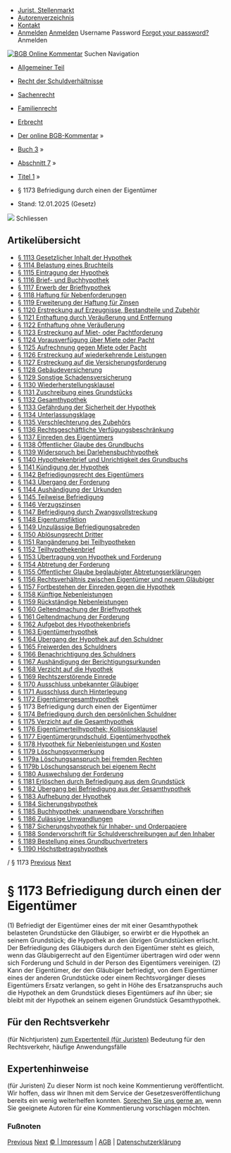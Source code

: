   * [Jurist. Stellenmarkt](https://bgb.kommentar.de/Buch-3/Abschnitt-7/Titel-1/</job-board> "Jurist. Stellenmarkt")
  * [Autorenverzeichnis](https://bgb.kommentar.de/Buch-3/Abschnitt-7/Titel-1/</Autorenverzeichnis> "Autorenverzeichnis")
  * [Kontakt](https://bgb.kommentar.de/Buch-3/Abschnitt-7/Titel-1/</Kontakt>)
  * [Anmelden](https://bgb.kommentar.de/Buch-3/Abschnitt-7/Titel-1/<#login> "show login form") [Anmelden](https://bgb.kommentar.de/Buch-3/Abschnitt-7/Titel-1/<#> "hide login form") Username Password
[Forgot your password?](https://bgb.kommentar.de/Buch-3/Abschnitt-7/Titel-1/</user/forgotpassword>) Anmelden 


[![BGB Online Kommentar](https://bgb.kommentar.de/extension/bgb/design/bgb/images/logo.png)](https://bgb.kommentar.de/Buch-3/Abschnitt-7/Titel-1/</> "BGB Online Kommentar")
Suchen
Navigation
  * [Allgemeiner Teil](https://bgb.kommentar.de/Buch-3/Abschnitt-7/Titel-1/</Buch-1>)
  * [Recht der Schuldverhältnisse](https://bgb.kommentar.de/Buch-3/Abschnitt-7/Titel-1/</Buch-2>)
  * [Sachenrecht](https://bgb.kommentar.de/Buch-3/Abschnitt-7/Titel-1/</Buch-3>)
  * [Familienrecht](https://bgb.kommentar.de/Buch-3/Abschnitt-7/Titel-1/</Buch-4>)
  * [Erbrecht](https://bgb.kommentar.de/Buch-3/Abschnitt-7/Titel-1/</Buch-5>)


  * [Der online BGB-Kommentar](https://bgb.kommentar.de/Buch-3/Abschnitt-7/Titel-1/</>) »
  * [Buch 3](https://bgb.kommentar.de/Buch-3/Abschnitt-7/Titel-1/</Buch-3>) »
  * [Abschnitt 7](https://bgb.kommentar.de/Buch-3/Abschnitt-7/Titel-1/</Buch-3/Abschnitt-7>) »
  * [Titel 1](https://bgb.kommentar.de/Buch-3/Abschnitt-7/Titel-1/</Buch-3/Abschnitt-7/Titel-1>) »
  * § 1173 Befriedigung durch einen der Eigentümer 
  * Stand: 12.01.2025 (Gesetz) 


![](https://vg01.met.vgwort.de/na/1c9909529ead4f509072c06d9081a7d5)
Schliessen 
## Artikelübersicht
  * [ § 1113 Gesetzlicher Inhalt der Hypothek ](https://bgb.kommentar.de/Buch-3/Abschnitt-7/Titel-1/</Buch-3/Abschnitt-7/Titel-1/Gesetzlicher-Inhalt-der-Hypothek>)
  * [ § 1114 Belastung eines Bruchteils ](https://bgb.kommentar.de/Buch-3/Abschnitt-7/Titel-1/</Buch-3/Abschnitt-7/Titel-1/Belastung-eines-Bruchteils>)
  * [ § 1115 Eintragung der Hypothek ](https://bgb.kommentar.de/Buch-3/Abschnitt-7/Titel-1/</Buch-3/Abschnitt-7/Titel-1/Eintragung-der-Hypothek>)
  * [ § 1116 Brief- und Buchhypothek ](https://bgb.kommentar.de/Buch-3/Abschnitt-7/Titel-1/</Buch-3/Abschnitt-7/Titel-1/Brief-und-Buchhypothek>)
  * [ § 1117 Erwerb der Briefhypothek ](https://bgb.kommentar.de/Buch-3/Abschnitt-7/Titel-1/</Buch-3/Abschnitt-7/Titel-1/Erwerb-der-Briefhypothek>)
  * [ § 1118 Haftung für Nebenforderungen ](https://bgb.kommentar.de/Buch-3/Abschnitt-7/Titel-1/</Buch-3/Abschnitt-7/Titel-1/Haftung-fuer-Nebenforderungen>)
  * [ § 1119 Erweiterung der Haftung für Zinsen ](https://bgb.kommentar.de/Buch-3/Abschnitt-7/Titel-1/</Buch-3/Abschnitt-7/Titel-1/Erweiterung-der-Haftung-fuer-Zinsen>)
  * [ § 1120 Erstreckung auf Erzeugnisse, Bestandteile und Zubehör ](https://bgb.kommentar.de/Buch-3/Abschnitt-7/Titel-1/</Buch-3/Abschnitt-7/Titel-1/Erstreckung-auf-Erzeugnisse-Bestandteile-und-Zubehoer>)
  * [ § 1121 Enthaftung durch Veräußerung und Entfernung ](https://bgb.kommentar.de/Buch-3/Abschnitt-7/Titel-1/</Buch-3/Abschnitt-7/Titel-1/Enthaftung-durch-Veraeusserung-und-Entfernung>)
  * [ § 1122 Enthaftung ohne Veräußerung ](https://bgb.kommentar.de/Buch-3/Abschnitt-7/Titel-1/</Buch-3/Abschnitt-7/Titel-1/Enthaftung-ohne-Veraeusserung>)
  * [ § 1123 Erstreckung auf Miet- oder Pachtforderung ](https://bgb.kommentar.de/Buch-3/Abschnitt-7/Titel-1/</Buch-3/Abschnitt-7/Titel-1/Erstreckung-auf-Miet-oder-Pachtforderung>)
  * [ § 1124 Vorausverfügung über Miete oder Pacht ](https://bgb.kommentar.de/Buch-3/Abschnitt-7/Titel-1/</Buch-3/Abschnitt-7/Titel-1/Vorausverfuegung-ueber-Miete-oder-Pacht>)
  * [ § 1125 Aufrechnung gegen Miete oder Pacht ](https://bgb.kommentar.de/Buch-3/Abschnitt-7/Titel-1/</Buch-3/Abschnitt-7/Titel-1/Aufrechnung-gegen-Miete-oder-Pacht>)
  * [ § 1126 Erstreckung auf wiederkehrende Leistungen ](https://bgb.kommentar.de/Buch-3/Abschnitt-7/Titel-1/</Buch-3/Abschnitt-7/Titel-1/Erstreckung-auf-wiederkehrende-Leistungen>)
  * [ § 1127 Erstreckung auf die Versicherungsforderung ](https://bgb.kommentar.de/Buch-3/Abschnitt-7/Titel-1/</Buch-3/Abschnitt-7/Titel-1/Erstreckung-auf-die-Versicherungsforderung>)
  * [ § 1128 Gebäudeversicherung ](https://bgb.kommentar.de/Buch-3/Abschnitt-7/Titel-1/</Buch-3/Abschnitt-7/Titel-1/Gebaeudeversicherung>)
  * [ § 1129 Sonstige Schadensversicherung ](https://bgb.kommentar.de/Buch-3/Abschnitt-7/Titel-1/</Buch-3/Abschnitt-7/Titel-1/Sonstige-Schadensversicherung>)
  * [ § 1130 Wiederherstellungsklausel ](https://bgb.kommentar.de/Buch-3/Abschnitt-7/Titel-1/</Buch-3/Abschnitt-7/Titel-1/Wiederherstellungsklausel>)
  * [ § 1131 Zuschreibung eines Grundstücks ](https://bgb.kommentar.de/Buch-3/Abschnitt-7/Titel-1/</Buch-3/Abschnitt-7/Titel-1/Zuschreibung-eines-Grundstuecks>)
  * [ § 1132 Gesamthypothek ](https://bgb.kommentar.de/Buch-3/Abschnitt-7/Titel-1/</Buch-3/Abschnitt-7/Titel-1/Gesamthypothek>)
  * [ § 1133 Gefährdung der Sicherheit der Hypothek ](https://bgb.kommentar.de/Buch-3/Abschnitt-7/Titel-1/</Buch-3/Abschnitt-7/Titel-1/Gefaehrdung-der-Sicherheit-der-Hypothek>)
  * [ § 1134 Unterlassungsklage ](https://bgb.kommentar.de/Buch-3/Abschnitt-7/Titel-1/</Buch-3/Abschnitt-7/Titel-1/Unterlassungsklage>)
  * [ § 1135 Verschlechterung des Zubehörs ](https://bgb.kommentar.de/Buch-3/Abschnitt-7/Titel-1/</Buch-3/Abschnitt-7/Titel-1/Verschlechterung-des-Zubehoers>)
  * [ § 1136 Rechtsgeschäftliche Verfügungsbeschränkung ](https://bgb.kommentar.de/Buch-3/Abschnitt-7/Titel-1/</Buch-3/Abschnitt-7/Titel-1/Rechtsgeschaeftliche-Verfuegungsbeschraenkung>)
  * [ § 1137 Einreden des Eigentümers ](https://bgb.kommentar.de/Buch-3/Abschnitt-7/Titel-1/</Buch-3/Abschnitt-7/Titel-1/Einreden-des-Eigentuemers>)
  * [ § 1138 Öffentlicher Glaube des Grundbuchs ](https://bgb.kommentar.de/Buch-3/Abschnitt-7/Titel-1/</Buch-3/Abschnitt-7/Titel-1/Oeffentlicher-Glaube-des-Grundbuchs>)
  * [ § 1139 Widerspruch bei Darlehensbuchhypothek ](https://bgb.kommentar.de/Buch-3/Abschnitt-7/Titel-1/</Buch-3/Abschnitt-7/Titel-1/Widerspruch-bei-Darlehensbuchhypothek>)
  * [ § 1140 Hypothekenbrief und Unrichtigkeit des Grundbuchs ](https://bgb.kommentar.de/Buch-3/Abschnitt-7/Titel-1/</Buch-3/Abschnitt-7/Titel-1/Hypothekenbrief-und-Unrichtigkeit-des-Grundbuchs>)
  * [ § 1141 Kündigung der Hypothek ](https://bgb.kommentar.de/Buch-3/Abschnitt-7/Titel-1/</Buch-3/Abschnitt-7/Titel-1/Kuendigung-der-Hypothek>)
  * [ § 1142 Befriedigungsrecht des Eigentümers ](https://bgb.kommentar.de/Buch-3/Abschnitt-7/Titel-1/</Buch-3/Abschnitt-7/Titel-1/Befriedigungsrecht-des-Eigentuemers>)
  * [ § 1143 Übergang der Forderung ](https://bgb.kommentar.de/Buch-3/Abschnitt-7/Titel-1/</Buch-3/Abschnitt-7/Titel-1/Uebergang-der-Forderung>)
  * [ § 1144 Aushändigung der Urkunden ](https://bgb.kommentar.de/Buch-3/Abschnitt-7/Titel-1/</Buch-3/Abschnitt-7/Titel-1/Aushaendigung-der-Urkunden>)
  * [ § 1145 Teilweise Befriedigung ](https://bgb.kommentar.de/Buch-3/Abschnitt-7/Titel-1/</Buch-3/Abschnitt-7/Titel-1/Teilweise-Befriedigung>)
  * [ § 1146 Verzugszinsen ](https://bgb.kommentar.de/Buch-3/Abschnitt-7/Titel-1/</Buch-3/Abschnitt-7/Titel-1/Verzugszinsen>)
  * [ § 1147 Befriedigung durch Zwangsvollstreckung ](https://bgb.kommentar.de/Buch-3/Abschnitt-7/Titel-1/</Buch-3/Abschnitt-7/Titel-1/Befriedigung-durch-Zwangsvollstreckung>)
  * [ § 1148 Eigentumsfiktion ](https://bgb.kommentar.de/Buch-3/Abschnitt-7/Titel-1/</Buch-3/Abschnitt-7/Titel-1/Eigentumsfiktion>)
  * [ § 1149 Unzulässige Befriedigungsabreden ](https://bgb.kommentar.de/Buch-3/Abschnitt-7/Titel-1/</Buch-3/Abschnitt-7/Titel-1/Unzulaessige-Befriedigungsabreden>)
  * [ § 1150 Ablösungsrecht Dritter ](https://bgb.kommentar.de/Buch-3/Abschnitt-7/Titel-1/</Buch-3/Abschnitt-7/Titel-1/Abloesungsrecht-Dritter>)
  * [ § 1151 Rangänderung bei Teilhypotheken ](https://bgb.kommentar.de/Buch-3/Abschnitt-7/Titel-1/</Buch-3/Abschnitt-7/Titel-1/Rangaenderung-bei-Teilhypotheken>)
  * [ § 1152 Teilhypothekenbrief ](https://bgb.kommentar.de/Buch-3/Abschnitt-7/Titel-1/</Buch-3/Abschnitt-7/Titel-1/Teilhypothekenbrief>)
  * [ § 1153 Übertragung von Hypothek und Forderung ](https://bgb.kommentar.de/Buch-3/Abschnitt-7/Titel-1/</Buch-3/Abschnitt-7/Titel-1/Uebertragung-von-Hypothek-und-Forderung>)
  * [ § 1154 Abtretung der Forderung ](https://bgb.kommentar.de/Buch-3/Abschnitt-7/Titel-1/</Buch-3/Abschnitt-7/Titel-1/Abtretung-der-Forderung>)
  * [ § 1155 Öffentlicher Glaube beglaubigter Abtretungserklärungen ](https://bgb.kommentar.de/Buch-3/Abschnitt-7/Titel-1/</Buch-3/Abschnitt-7/Titel-1/Oeffentlicher-Glaube-beglaubigter-Abtretungserklaerungen>)
  * [ § 1156 Rechtsverhältnis zwischen Eigentümer und neuem Gläubiger ](https://bgb.kommentar.de/Buch-3/Abschnitt-7/Titel-1/</Buch-3/Abschnitt-7/Titel-1/Rechtsverhaeltnis-zwischen-Eigentuemer-und-neuem-Glaeubiger>)
  * [ § 1157 Fortbestehen der Einreden gegen die Hypothek ](https://bgb.kommentar.de/Buch-3/Abschnitt-7/Titel-1/</Buch-3/Abschnitt-7/Titel-1/Fortbestehen-der-Einreden-gegen-die-Hypothek>)
  * [ § 1158 Künftige Nebenleistungen ](https://bgb.kommentar.de/Buch-3/Abschnitt-7/Titel-1/</Buch-3/Abschnitt-7/Titel-1/Kuenftige-Nebenleistungen>)
  * [ § 1159 Rückständige Nebenleistungen ](https://bgb.kommentar.de/Buch-3/Abschnitt-7/Titel-1/</Buch-3/Abschnitt-7/Titel-1/Rueckstaendige-Nebenleistungen>)
  * [ § 1160 Geltendmachung der Briefhypothek ](https://bgb.kommentar.de/Buch-3/Abschnitt-7/Titel-1/</Buch-3/Abschnitt-7/Titel-1/Geltendmachung-der-Briefhypothek>)
  * [ § 1161 Geltendmachung der Forderung ](https://bgb.kommentar.de/Buch-3/Abschnitt-7/Titel-1/</Buch-3/Abschnitt-7/Titel-1/Geltendmachung-der-Forderung>)
  * [ § 1162 Aufgebot des Hypothekenbriefs ](https://bgb.kommentar.de/Buch-3/Abschnitt-7/Titel-1/</Buch-3/Abschnitt-7/Titel-1/Aufgebot-des-Hypothekenbriefs>)
  * [ § 1163 Eigentümerhypothek ](https://bgb.kommentar.de/Buch-3/Abschnitt-7/Titel-1/</Buch-3/Abschnitt-7/Titel-1/Eigentuemerhypothek>)
  * [ § 1164 Übergang der Hypothek auf den Schuldner ](https://bgb.kommentar.de/Buch-3/Abschnitt-7/Titel-1/</Buch-3/Abschnitt-7/Titel-1/Uebergang-der-Hypothek-auf-den-Schuldner>)
  * [ § 1165 Freiwerden des Schuldners ](https://bgb.kommentar.de/Buch-3/Abschnitt-7/Titel-1/</Buch-3/Abschnitt-7/Titel-1/Freiwerden-des-Schuldners>)
  * [ § 1166 Benachrichtigung des Schuldners ](https://bgb.kommentar.de/Buch-3/Abschnitt-7/Titel-1/</Buch-3/Abschnitt-7/Titel-1/Benachrichtigung-des-Schuldners>)
  * [ § 1167 Aushändigung der Berichtigungsurkunden ](https://bgb.kommentar.de/Buch-3/Abschnitt-7/Titel-1/</Buch-3/Abschnitt-7/Titel-1/Aushaendigung-der-Berichtigungsurkunden>)
  * [ § 1168 Verzicht auf die Hypothek ](https://bgb.kommentar.de/Buch-3/Abschnitt-7/Titel-1/</Buch-3/Abschnitt-7/Titel-1/Verzicht-auf-die-Hypothek>)
  * [ § 1169 Rechtszerstörende Einrede ](https://bgb.kommentar.de/Buch-3/Abschnitt-7/Titel-1/</Buch-3/Abschnitt-7/Titel-1/Rechtszerstoerende-Einrede>)
  * [ § 1170 Ausschluss unbekannter Gläubiger ](https://bgb.kommentar.de/Buch-3/Abschnitt-7/Titel-1/</Buch-3/Abschnitt-7/Titel-1/Ausschluss-unbekannter-Glaeubiger>)
  * [ § 1171 Ausschluss durch Hinterlegung ](https://bgb.kommentar.de/Buch-3/Abschnitt-7/Titel-1/</Buch-3/Abschnitt-7/Titel-1/Ausschluss-durch-Hinterlegung>)
  * [ § 1172 Eigentümergesamthypothek ](https://bgb.kommentar.de/Buch-3/Abschnitt-7/Titel-1/</Buch-3/Abschnitt-7/Titel-1/Eigentuemergesamthypothek>)
  * § 1173 Befriedigung durch einen der Eigentümer 
  * [ § 1174 Befriedigung durch den persönlichen Schuldner ](https://bgb.kommentar.de/Buch-3/Abschnitt-7/Titel-1/</Buch-3/Abschnitt-7/Titel-1/Befriedigung-durch-den-persoenlichen-Schuldner>)
  * [ § 1175 Verzicht auf die Gesamthypothek ](https://bgb.kommentar.de/Buch-3/Abschnitt-7/Titel-1/</Buch-3/Abschnitt-7/Titel-1/Verzicht-auf-die-Gesamthypothek>)
  * [ § 1176 Eigentümerteilhypothek; Kollisionsklausel ](https://bgb.kommentar.de/Buch-3/Abschnitt-7/Titel-1/</Buch-3/Abschnitt-7/Titel-1/Eigentuemerteilhypothek-Kollisionsklausel>)
  * [ § 1177 Eigentümergrundschuld, Eigentümerhypothek ](https://bgb.kommentar.de/Buch-3/Abschnitt-7/Titel-1/</Buch-3/Abschnitt-7/Titel-1/Eigentuemergrundschuld-Eigentuemerhypothek>)
  * [ § 1178 Hypothek für Nebenleistungen und Kosten ](https://bgb.kommentar.de/Buch-3/Abschnitt-7/Titel-1/</Buch-3/Abschnitt-7/Titel-1/Hypothek-fuer-Nebenleistungen-und-Kosten>)
  * [ § 1179 Löschungsvormerkung ](https://bgb.kommentar.de/Buch-3/Abschnitt-7/Titel-1/</Buch-3/Abschnitt-7/Titel-1/Loeschungsvormerkung>)
  * [ § 1179a Löschungsanspruch bei fremden Rechten ](https://bgb.kommentar.de/Buch-3/Abschnitt-7/Titel-1/</Buch-3/Abschnitt-7/Titel-1/Loeschungsanspruch-bei-fremden-Rechten>)
  * [ § 1179b Löschungsanspruch bei eigenem Recht ](https://bgb.kommentar.de/Buch-3/Abschnitt-7/Titel-1/</Buch-3/Abschnitt-7/Titel-1/Loeschungsanspruch-bei-eigenem-Recht>)
  * [ § 1180 Auswechslung der Forderung ](https://bgb.kommentar.de/Buch-3/Abschnitt-7/Titel-1/</Buch-3/Abschnitt-7/Titel-1/Auswechslung-der-Forderung>)
  * [ § 1181 Erlöschen durch Befriedigung aus dem Grundstück ](https://bgb.kommentar.de/Buch-3/Abschnitt-7/Titel-1/</Buch-3/Abschnitt-7/Titel-1/Erloeschen-durch-Befriedigung-aus-dem-Grundstueck>)
  * [ § 1182 Übergang bei Befriedigung aus der Gesamthypothek ](https://bgb.kommentar.de/Buch-3/Abschnitt-7/Titel-1/</Buch-3/Abschnitt-7/Titel-1/Uebergang-bei-Befriedigung-aus-der-Gesamthypothek>)
  * [ § 1183 Aufhebung der Hypothek ](https://bgb.kommentar.de/Buch-3/Abschnitt-7/Titel-1/</Buch-3/Abschnitt-7/Titel-1/Aufhebung-der-Hypothek>)
  * [ § 1184 Sicherungshypothek ](https://bgb.kommentar.de/Buch-3/Abschnitt-7/Titel-1/</Buch-3/Abschnitt-7/Titel-1/Sicherungshypothek>)
  * [ § 1185 Buchhypothek; unanwendbare Vorschriften ](https://bgb.kommentar.de/Buch-3/Abschnitt-7/Titel-1/</Buch-3/Abschnitt-7/Titel-1/Buchhypothek-unanwendbare-Vorschriften>)
  * [ § 1186 Zulässige Umwandlungen ](https://bgb.kommentar.de/Buch-3/Abschnitt-7/Titel-1/</Buch-3/Abschnitt-7/Titel-1/Zulaessige-Umwandlungen>)
  * [ § 1187 Sicherungshypothek für Inhaber- und Orderpapiere ](https://bgb.kommentar.de/Buch-3/Abschnitt-7/Titel-1/</Buch-3/Abschnitt-7/Titel-1/Sicherungshypothek-fuer-Inhaber-und-Orderpapiere>)
  * [ § 1188 Sondervorschrift für Schuldverschreibungen auf den Inhaber ](https://bgb.kommentar.de/Buch-3/Abschnitt-7/Titel-1/</Buch-3/Abschnitt-7/Titel-1/Sondervorschrift-fuer-Schuldverschreibungen-auf-den-Inhaber>)
  * [ § 1189 Bestellung eines Grundbuchvertreters ](https://bgb.kommentar.de/Buch-3/Abschnitt-7/Titel-1/</Buch-3/Abschnitt-7/Titel-1/Bestellung-eines-Grundbuchvertreters>)
  * [ § 1190 Höchstbetragshypothek ](https://bgb.kommentar.de/Buch-3/Abschnitt-7/Titel-1/</Buch-3/Abschnitt-7/Titel-1/Hoechstbetragshypothek>)


/ § 1173 
[Previous](https://bgb.kommentar.de/Buch-3/Abschnitt-7/Titel-1/</Buch-3/Abschnitt-7/Titel-1/Eigentuemergesamthypothek> "§ 1172 Eigentümergesamthypothek") [Next](https://bgb.kommentar.de/Buch-3/Abschnitt-7/Titel-1/</Buch-3/Abschnitt-7/Titel-1/Befriedigung-durch-den-persoenlichen-Schuldner> "§ 1174 Befriedigung durch den persönlichen Schuldner")
# § 1173 Befriedigung durch einen der Eigentümer
(1) Befriedigt der Eigentümer eines der mit einer Gesamthypothek belasteten Grundstücke den Gläubiger, so erwirbt er die Hypothek an seinem Grundstück; die Hypothek an den übrigen Grundstücken erlischt. Der Befriedigung des Gläubigers durch den Eigentümer steht es gleich, wenn das Gläubigerrecht auf den Eigentümer übertragen wird oder wenn sich Forderung und Schuld in der Person des Eigentümers vereinigen.
(2) Kann der Eigentümer, der den Gläubiger befriedigt, von dem Eigentümer eines der anderen Grundstücke oder einem Rechtsvorgänger dieses Eigentümers Ersatz verlangen, so geht in Höhe des Ersatzanspruchs auch die Hypothek an dem Grundstück dieses Eigentümers auf ihn über; sie bleibt mit der Hypothek an seinem eigenen Grundstück Gesamthypothek.
## Für den Rechtsverkehr 
(für Nichtjuristen)
[zum Expertenteil (für Juristen)](https://bgb.kommentar.de/Buch-3/Abschnitt-7/Titel-1/<#expertenhinweise>)
Bedeutung für den Rechtsverkehr, häufige Anwendungsfälle
## Expertenhinweise
(für Juristen)
Zu dieser Norm ist noch keine Kommentierung veröffentlicht. Wir hoffen, dass wir Ihnen mit dem Service der Gesetzesveröffentlichung bereits ein wenig weiterhelfen konnten. [Sprechen Sie uns gerne an](https://bgb.kommentar.de/Buch-3/Abschnitt-7/Titel-1/</Kontakt>), wenn Sie geeignete Autoren für eine Kommentierung vorschlagen möchten. 
### Fußnoten
[Previous](https://bgb.kommentar.de/Buch-3/Abschnitt-7/Titel-1/</Buch-3/Abschnitt-7/Titel-1/Eigentuemergesamthypothek> "§ 1172 Eigentümergesamthypothek") [Next](https://bgb.kommentar.de/Buch-3/Abschnitt-7/Titel-1/</Buch-3/Abschnitt-7/Titel-1/Befriedigung-durch-den-persoenlichen-Schuldner> "§ 1174 Befriedigung durch den persönlichen Schuldner")
[© | Impressum](https://bgb.kommentar.de/Buch-3/Abschnitt-7/Titel-1/</Kontakt>) | [AGB](https://bgb.kommentar.de/Buch-3/Abschnitt-7/Titel-1/</AGB>) | [Datenschutzerklärung](https://bgb.kommentar.de/Buch-3/Abschnitt-7/Titel-1/</Datenschutzerklaerung-fuer-Leser>)
